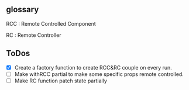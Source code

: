## glossary

RCC : Remote Controlled Component

RC : Remote Controller

## ToDos

- [x] Create a factory function to create RCC&RC couple on every run.
- [ ] Make withRCC partial to make some specific props remote controlled.
- [ ] Make RC function patch state partially
